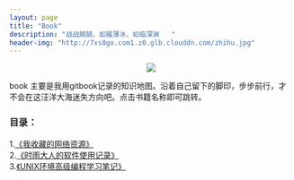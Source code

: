 ```yaml
---
layout: page
title: "Book"
description: "战战兢兢，如履薄冰，如临深渊   "
header-img: "http://7xs8go.com1.z0.glb.clouddn.com/zhihu.jpg"
---
```



<center>
    <p><img src="http://7xs8go.com1.z0.glb.clouddn.com/bigxiang.png" align="center"></p>
</center>
book 主要是我用gitbook记录的知识地图。沿着自己留下的脚印，步步前行，才不会在这汪洋大海迷失方向吧。点击书籍名称即可跳转。

### 目录：
1.[《我收藏的网络资源》](/blog/2016/06/27/一些有趣实用的网络资源/)     
2.[《时雨大人的软件使用记录》](/gbook/app)    
3.[《UNIX环境高级编程学习笔记》](/gbook/unix-c)



